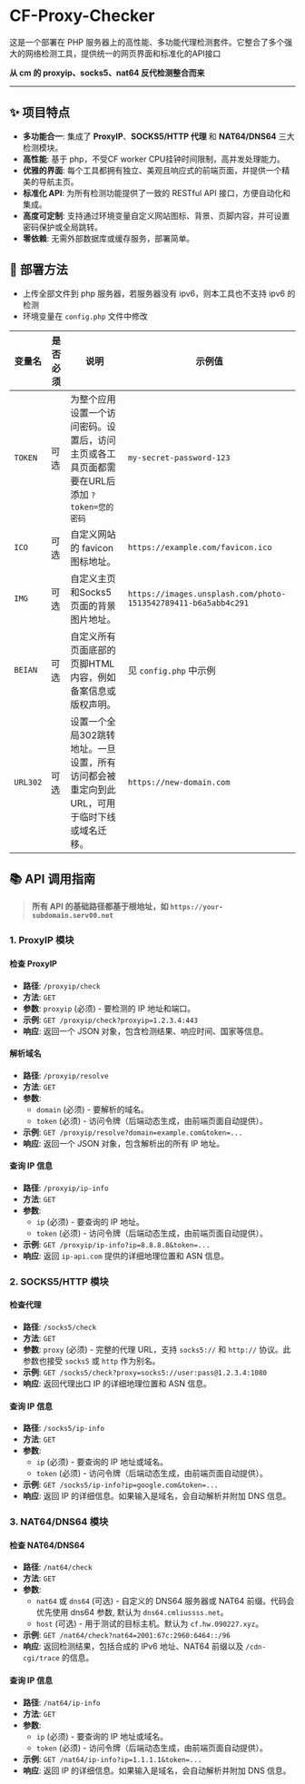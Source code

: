 # CF-Proxy-Checker
这是一个部署在 PHP 服务器上的高性能、多功能代理检测套件。它整合了多个强大的网络检测工具，提供统一的网页界面和标准化的API接口

**从 cm 的 proxyip、socks5、nat64 反代检测整合而来**

----

## ✨ 项目特点

- **多功能合一**: 集成了 **ProxyIP**、**SOCKS5/HTTP 代理** 和 **NAT64/DNS64** 三大检测模块。
- **高性能**: 基于 php，不受CF worker CPU挂钟时间限制，高并发处理能力。
- **优雅的界面**: 每个工具都拥有独立、美观且响应式的前端页面，并提供一个精美的导航主页。
- **标准化 API**: 为所有检测功能提供了一致的 RESTful API 接口，方便自动化和集成。
- **高度可定制**: 支持通过环境变量自定义网站图标、背景、页脚内容，并可设置密码保护或全局跳转。
- **零依赖**: 无需外部数据库或缓存服务，部署简单。
    
## 🚀 部署方法

- 上传全部文件到 php 服务器，若服务器没有 ipv6，则本工具也不支持 ipv6 的检测
- 环境变量在 `config.php` 文件中修改

| **变量名**    | **是否必须** | **说明**                                          | **示例值**                                                                |
| ------------ | ----------- | ------------------------------------------------- | ------------------------------------------------------------------------- |
| `TOKEN`      | 可选       | 为整个应用设置一个访问密码。设置后，访问主页或各工具页面都需要在URL后添加 `?token=您的密码` | `my-secret-password-123`                 |
| `ICO`    | 可选       | 自定义网站的 favicon 图标地址。                       | `https://example.com/favicon.ico`                               |
| `IMG`    | 可选       | 自定义主页和Socks5页面的背景图片地址。                 | `https://images.unsplash.com/photo-1513542789411-b6a5abb4c291` |
| `BEIAN` | 可选       | 自定义所有页面底部的页脚HTML内容，例如备案信息或版权声明。 | 见 `config.php` 中示例 |
| `URL302`     | 可选       | 设置一个全局302跳转地址。一旦设置，所有访问都会被重定向到此URL，可用于临时下线或域名迁移。     | `https://new-domain.com`              |

## 📚 API 调用指南

> **所有 API 的基础路径都基于根地址，如 `https://your-subdomain.serv00.net`**

### 1. ProxyIP 模块

#### 检查 ProxyIP

- **路径**: `/proxyip/check`
- **方法**: `GET`
- **参数**: `proxyip` (必须) - 要检测的 IP 地址和端口。
- **示例**: `GET /proxyip/check?proxyip=1.2.3.4:443`
- **响应**: 返回一个 JSON 对象，包含检测结果、响应时间、国家等信息。
    
#### 解析域名
- **路径**: `/proxyip/resolve`
- **方法**: `GET`
- **参数**:
    - `domain` (必须) - 要解析的域名。  
    - `token` (必须) - 访问令牌（后端动态生成，由前端页面自动提供）。 
- **示例**: `GET /proxyip/resolve?domain=example.com&token=...`
- **响应**: 返回一个 JSON 对象，包含解析出的所有 IP 地址。
    
#### 查询 IP 信息

- **路径**: `/proxyip/ip-info`
- **方法**: `GET`
- **参数**:
    - `ip` (必须) - 要查询的 IP 地址。
    - `token` (必须) - 访问令牌（后端动态生成，由前端页面自动提供）。     
- **示例**: `GET /proxyip/ip-info?ip=8.8.8.8&token=...` 
- **响应**: 返回 `ip-api.com` 提供的详细地理位置和 ASN 信息。
    
### 2. SOCKS5/HTTP 模块

#### 检查代理
- **路径**: `/socks5/check`
- **方法**: `GET`
- **参数**: `proxy` (必须) - 完整的代理 URL，支持 `socks5://` 和 `http://` 协议。此参数也接受 `socks5` 或 `http` 作为别名。
- **示例**: `GET /socks5/check?proxy=socks5://user:pass@1.2.3.4:1080`
- **响应**: 返回代理出口 IP 的详细地理位置和 ASN 信息。
    
#### 查询 IP 信息
- **路径**: `/socks5/ip-info`
- **方法**: `GET`
- **参数**:
    - `ip` (必须) - 要查询的 IP 地址或域名。
    - `token` (必须) - 访问令牌（后端动态生成，由前端页面自动提供）。
- **示例**: `GET /socks5/ip-info?ip=google.com&token=...`
- **响应**: 返回 IP 的详细信息。如果输入是域名，会自动解析并附加 DNS 信息。
    
### 3. NAT64/DNS64 模块

#### 检查 NAT64/DNS64

- **路径**: `/nat64/check` 
- **方法**: `GET`
- **参数**:
    - `nat64` 或 `dns64` (可选) - 自定义的 DNS64 服务器或 NAT64 前缀。代码会优先使用 dns64 参数, 默认为 `dns64.cmliussss.net`。
    - `host` (可选) - 用于测试的目标主机。默认为 `cf.hw.090227.xyz`。
- **示例**: `GET /nat64/check?nat64=2001:67c:2960:6464::/96`
- **响应**: 返回检测结果，包括合成的 IPv6 地址、NAT64 前缀以及 `/cdn-cgi/trace` 的信息。
    
#### 查询 IP 信息
- **路径**: `/nat64/ip-info`
- **方法**: `GET`
- **参数**:
    - `ip` (必须) - 要查询的 IP 地址或域名。
    - `token` (必须) - 访问令牌（后端动态生成，由前端页面自动提供）。
- **示例**: `GET /nat64/ip-info?ip=1.1.1.1&token=...`
- **响应**: 返回 IP 的详细信息。如果输入是域名，会自动解析并附加 DNS 信息。
